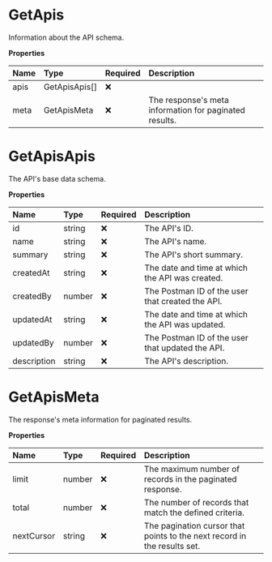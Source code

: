 # GetApis

Information about the API schema.

**Properties**

| Name | Type          | Required | Description                                            |
| :--- | :------------ | :------- | :----------------------------------------------------- |
| apis | GetApisApis[] | ❌       |                                                        |
| meta | GetApisMeta   | ❌       | The response's meta information for paginated results. |

# GetApisApis

The API's base data schema.

**Properties**

| Name        | Type   | Required | Description                                      |
| :---------- | :----- | :------- | :----------------------------------------------- |
| id          | string | ❌       | The API's ID.                                    |
| name        | string | ❌       | The API's name.                                  |
| summary     | string | ❌       | The API's short summary.                         |
| createdAt   | string | ❌       | The date and time at which the API was created.  |
| createdBy   | number | ❌       | The Postman ID of the user that created the API. |
| updatedAt   | string | ❌       | The date and time at which the API was updated.  |
| updatedBy   | number | ❌       | The Postman ID of the user that updated the API. |
| description | string | ❌       | The API's description.                           |

# GetApisMeta

The response's meta information for paginated results.

**Properties**

| Name       | Type   | Required | Description                                                              |
| :--------- | :----- | :------- | :----------------------------------------------------------------------- |
| limit      | number | ❌       | The maximum number of records in the paginated response.                 |
| total      | number | ❌       | The number of records that match the defined criteria.                   |
| nextCursor | string | ❌       | The pagination cursor that points to the next record in the results set. |

<!-- This file was generated by liblab | https://liblab.com/ -->

